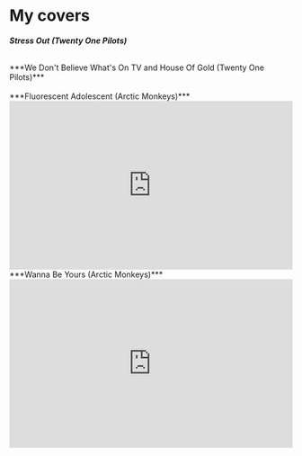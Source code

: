 # My covers

***Stress Out (Twenty One Pilots)***
<div class="youtube-video no-mt" id="lzB9vKxi0uI"></div>

</br>
***We Don't Believe What's On TV and House Of Gold (Twenty One Pilots)***
<div class="youtube-video no-mt" id="GSkZV32Wm5Y"></div>

</br>
***Fluorescent Adolescent (Arctic Monkeys)***
<iframe class="soundcloud no-mt" width="100%" height="300" scrolling="no" frameborder="no" allow="autoplay" src="https://w.soundcloud.com/player/?url=https%3A//api.soundcloud.com/tracks/585288000&color=%23ff5500&auto_play=false&hide_related=false&show_comments=true&show_user=true&show_reposts=false&show_teaser=true&visual=true"></iframe>

</br>
***Wanna Be Yours (Arctic Monkeys)***
<iframe class="soundcloud no-mt" width="100%" height="300" scrolling="no" frameborder="no" allow="autoplay" src="https://w.soundcloud.com/player/?url=https%3A//api.soundcloud.com/tracks/585287994&color=%23ff5500&auto_play=false&hide_related=false&show_comments=true&show_user=true&show_reposts=false&show_teaser=true&visual=true"></iframe>
